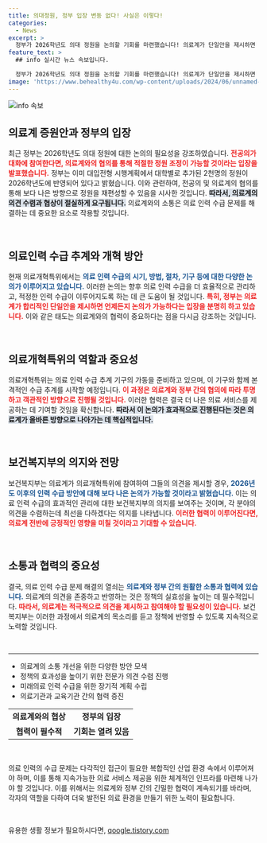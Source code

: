 ```yaml
---
title: 의대정원, 정부 입장 변동 없다! 사실은 이렇다!
categories:
  - News
excerpt: >
  정부가 2026학년도 의대 정원을 논의할 기회를 마련했습니다! 의료계가 단일안을 제시하면 수급추계 방안도 투명하게 검토될 가능성이 열려 있습니다. 지금 시점에서 의대 인력 정책의 미래를 바꿀 기회를 놓치지 마세요!
feature_text: >
  ## info 실시간 뉴스 속보입니다.

  정부가 2026학년도 의대 정원을 논의할 기회를 마련했습니다! 의료계가 단일안을 제시하면 수급추계 방안도 투명하게 검토될 가능성이 열려 있습니다. 지금 시점에서 의대 인력 정책의 미래를 바꿀 기회를 놓치지 마세요!
image: 'https://www.behealthy4u.com/wp-content/uploads/2024/06/unnamed-file.png'
---
```


<p><img src="https://www.behealthy4u.com/wp-content/uploads/2024/06/unnamed-file.png" alt="info 속보" /></p>

<h2 data-ke-size="size26">의료계 증원안과 정부의 입장</h2>

<p data-ke-size="size16">최근 정부는 2026학년도 의대 정원에 대한 논의의 필요성을 강조하였습니다. <b><span style="color: #ee2323;">전공의가 대화에 참여한다면, 의료계와의 협의를 통해 적절한 정원 조정이 가능할 것이라는 입장을 발표했습니다.</span></b> 정부는 이미 대입전형 시행계획에서 대학별로 추가된 2천명의 정원이 2026학년도에 반영되어 있다고 밝혔습니다. 이와 관련하여, 전공의 및 의료계의 협의를 통해 보다 나은 방향으로 정원을 재편성할 수 있음을 시사한 것입니다. <b><span style="background-color: #21538527;">따라서, 의료계의 의견 수렴과 협상이 절실하게 요구됩니다.</span></b> 의료계와의 소통은 의료 인력 수급 문제를 해결하는 데 중요한 요소로 작용할 것입니다.</p>

<p data-ke-size="size16">&nbsp;</p>

<h2 data-ke-size="size26">의료인력 수급 추계와 개혁 방안</h2>

<p data-ke-size="size16">현재 의료개혁특위에서는 <b><span style="color: #1a5490;">의료 인력 수급의 시기, 방법, 절차, 기구 등에 대한 다양한 논의가 이루어지고 있습니다.</span></b> 이러한 논의는 향후 의료 인력 수급을 더 효율적으로 관리하고, 적정한 인력 수급이 이루어지도록 하는 데 큰 도움이 될 것입니다. <b><span style="color: #ee2323;">특히, 정부는 의료계가 합리적인 단일안을 제시하면 언제든지 논의가 가능하다는 입장을 분명히 하고 있습니다.</span></b> 이와 같은 태도는 의료계와의 협력이 중요하다는 점을 다시금 강조하는 것입니다.</p>

<p data-ke-size="size16">&nbsp;</p>

<h2 data-ke-size="size26">의료개혁특위의 역할과 중요성</h2>

<p data-ke-size="size16">의료개혁특위는 의료 인력 수급 추계 기구의 가동을 준비하고 있으며, 이 기구와 함께 본격적인 수급 추계를 시작할 예정입니다. <b><span style="color: #ee2323;">이 과정은 의료계와 정부 간의 협의에 따라 투명하고 객관적인 방향으로 진행될 것입니다.</span></b> 이러한 협력은 결국 더 나은 의료 서비스를 제공하는 데 기여할 것임을 확신합니다. <b><span style="background-color: #21538527;">따라서 이 논의가 효과적으로 진행된다는 것은 의료계가 올바른 방향으로 나아가는 데 핵심적입니다.</span></b></p>

<p data-ke-size="size16">&nbsp;</p>

<h2 data-ke-size="size26">보건복지부의 의지와 전망</h2>

<p data-ke-size="size16">보건복지부는 의료계가 의료개혁특위에 참여하여 그들의 의견을 제시할 경우, <b><span style="color: #1a5490;">2026년도 이후의 인력 수급 방안에 대해 보다 나은 논의가 가능할 것이라고 밝혔습니다.</span></b> 이는 의료 인력 수급의 효과적인 관리에 대한 보건복지부의 의지를 보여주는 것이며, 각 분야의 의견을 수렴하는데 최선을 다하겠다는 의지를 나타냅니다. <b><span style="color: #ee2323;">이러한 협력이 이루어진다면, 의료계 전반에 긍정적인 영향을 미칠 것이라고 기대할 수 있습니다.</span></b></p>

<p data-ke-size="size16">&nbsp;</p>

<h2 data-ke-size="size26">소통과 협력의 중요성</h2>

<p data-ke-size="size16">결국, 의료 인력 수급 문제 해결의 열쇠는 <b><span style="color: #1a5490;">의료계와 정부 간의 원활한 소통과 협력에 있습니다.</span></b> 의료계의 의견을 존중하고 반영하는 것은 정책의 실효성을 높이는 데 필수적입니다. <b><span style="color: #ee2323;">따라서, 의료계는 적극적으로 의견을 제시하고 참여해야 할 필요성이 있습니다.</span></b> 보건복지부는 이러한 과정에서 의료계의 목소리를 듣고 정책에 반영할 수 있도록 지속적으로 노력할 것입니다.</p>

<p data-ke-size="size16">&nbsp;</p>

<hr>

<ul>
    <li>의료계의 소통 개선을 위한 다양한 방안 모색</li>
    <li>정책의 효과성을 높이기 위한 전문가 의견 수렴 진행</li>
    <li>미래의료 인력 수급을 위한 장기적 계획 수립</li>
    <li>의료기관과 교육기관 간의 협력 증진</li>
</ul>

<table>
    <tr>
        <td style="text-align: center; height: 17px;"><b>의료계와의 협상</b></td>
        <td style="text-align: center; height: 17px;"><b>정부의 입장</b></td>
    </tr>
    <tr>
        <td style="text-align: center; height: 17px;"><b>협력이 필수적</b></td>
        <td style="text-align: center; height: 17px;"><b>기회는 열려 있음</b></td>
    </tr>
</table>

<p data-ke-size="size16">&nbsp;</p>

<p data-ke-size="size16">의료 인력의 수급 문제는 다각적인 접근이 필요한 복합적인 산업 환경 속에서 이루어져야 하며, 이를 통해 지속가능한 의료 서비스 제공을 위한 체계적인 인프라를 마련해 나가야 할 것입니다. 이를 위해서는 의료계와 정부 간의 긴밀한 협력이 계속되기를 바라며, 각자의 역할을 다하여 더욱 발전된 의료 환경을 만들기 위한 노력이 필요합니다.</p>

<p data-ke-size="size16">&nbsp;</p>
유용한 생활 정보가 필요하시다면, <a href="https://qoogle.tistory.com" rel="dofollow">qoogle.tistory.com</a>


